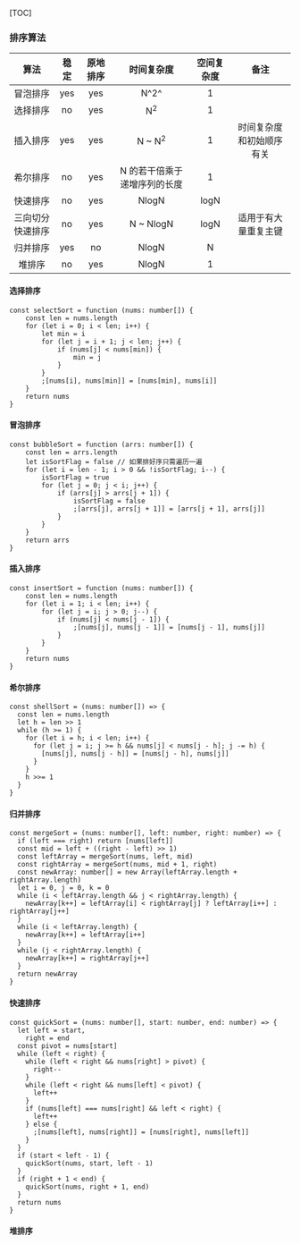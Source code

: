[TOC]

### 排序算法

|       算法       | 稳定 | 原地排序 |          时间复杂度          | 空间复杂度 |           备注           |
| :--------------: | :--: | :------: | :--------------------------: | :--------: | :----------------------: |
|     冒泡排序     | yes  |   yes    |             N^2^             |     1      |                          |
|     选择排序     |  no  |   yes    |        N<sup>2</sup>         |     1      |                          |
|     插入排序     | yes  |   yes    |      N \~ N<sup>2</sup>      |     1      | 时间复杂度和初始顺序有关 |
|     希尔排序     |  no  |   yes    | N 的若干倍乘于递增序列的长度 |     1      |                          |
|     快速排序     |  no  |   yes    |            NlogN             |    logN    |                          |
| 三向切分快速排序 |  no  |   yes    |          N \~ NlogN          |    logN    |   适用于有大量重复主键   |
|     归并排序     | yes  |    no    |            NlogN             |     N      |                          |
|      堆排序      |  no  |   yes    |            NlogN             |     1      |                          |

#### 选择排序

```tsx
const selectSort = function (nums: number[]) {
	const len = nums.length
	for (let i = 0; i < len; i++) {
		let min = i
		for (let j = i + 1; j < len; j++) {
			if (nums[j] < nums[min]) {
				min = j
			}
		}
		;[nums[i], nums[min]] = [nums[min], nums[i]]
	}
	return nums
}
```

#### 冒泡排序

```tsx
const bubbleSort = function (arrs: number[]) {
	const len = arrs.length
	let isSortFlag = false // 如果排好序只需遍历一遍
	for (let i = len - 1; i > 0 && !isSortFlag; i--) {
		isSortFlag = true
		for (let j = 0; j < i; j++) {
			if (arrs[j] > arrs[j + 1]) {
				isSortFlag = false
				;[arrs[j], arrs[j + 1]] = [arrs[j + 1], arrs[j]]
			}
		}
	}
	return arrs
}
```

#### 插入排序

```tsx
const insertSort = function (nums: number[]) {
	const len = nums.length
	for (let i = 1; i < len; i++) {
		for (let j = i; j > 0; j--) {
			if (nums[j] < nums[j - 1]) {
				;[nums[j], nums[j - 1]] = [nums[j - 1], nums[j]]
			}
		}
	}
	return nums
}
```

#### 希尔排序

```tsx
const shellSort = (nums: number[]) => {
  const len = nums.length
  let h = len >> 1
  while (h >= 1) {
    for (let i = h; i < len; i++) {
      for (let j = i; j >= h && nums[j] < nums[j - h]; j -= h) {
        [nums[j], nums[j - h]] = [nums[j - h], nums[j]]
      }
    }
    h >>= 1
  }
}
```

#### 归并排序

```tsx
const mergeSort = (nums: number[], left: number, right: number) => {
  if (left === right) return [nums[left]]
  const mid = left + ((right - left) >> 1)
  const leftArray = mergeSort(nums, left, mid)
  const rightArray = mergeSort(nums, mid + 1, right)
  const newArray: number[] = new Array(leftArray.length + rightArray.length)
  let i = 0, j = 0, k = 0
  while (i < leftArray.length && j < rightArray.length) {
    newArray[k++] = leftArray[i] < rightArray[j] ? leftArray[i++] : rightArray[j++]
  }
  while (i < leftArray.length) {
    newArray[k++] = leftArray[i++]
  }
  while (j < rightArray.length) {
    newArray[k++] = rightArray[j++]
  }
  return newArray
}
```

#### 快速排序

```tsx
const quickSort = (nums: number[], start: number, end: number) => {
  let left = start,
    right = end
  const pivot = nums[start]
  while (left < right) {
    while (left < right && nums[right] > pivot) {
      right--
    }
    while (left < right && nums[left] < pivot) {
      left++
    }
    if (nums[left] === nums[right] && left < right) {
      left++
    } else {
      ;[nums[left], nums[right]] = [nums[right], nums[left]]
    }
  }
  if (start < left - 1) {
    quickSort(nums, start, left - 1)
  }
  if (right + 1 < end) {
    quickSort(nums, right + 1, end)
  }
  return nums
}
```

#### 堆排序

```java

```


